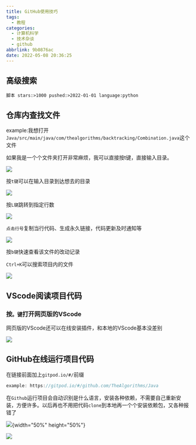 ```yaml
---
title: GitHub使用技巧
tags:
  - 教程
categories:
  - 计算机科学
  - 技术杂谈
  - github
abbrlink: 9b0876ac
date: 2022-05-08 20:36:25
---
```


## 高级搜索

```mark:1-2
脚本 stars:>1000 pushed:>2022-01-01 language:python
```

## 仓库内查找文件

example:我想打开`Java/src/main/java/com/thealgorithms/backtracking/Combination.java`这个文件

如果我是一个个文件夹打开非常麻烦，我可以直接按t键，直接输入目录。

![](https://cdn.jsdelivr.net/gh/0000rookie/imgs/2022055154.jpeg)

按`t键`可以在输入目录到达想去的目录

![](https://cdn.jsdelivr.net/gh/0000rookie/imgs/2022055201.jpeg)

按`L键`跳转到指定行数

![](https://cdn.jsdelivr.net/gh/0000rookie/imgs/2022055412.jpeg)

`点击行号`复制当行代码、生成永久链接，代码更新及时通知等

![](https://cdn.jsdelivr.net/gh/0000rookie/imgs/2022055533.jpeg)

按`b键`快速查看该文件的改动记录

`Ctrl+K`可以搜索项目内的文件

![](https://cdn.jsdelivr.net/gh/0000rookie/imgs/2022050200.jpeg)

## VScode阅读项目代码

### 按`。键`打开网页版的VScode

网页版的VScode还可以在线安装插件，和本地的VScode基本没差别

![](https://cdn.jsdelivr.net/gh/0000rookie/imgs/2022050257.jpeg)

## GitHub在线运行项目代码

在链接前面加上`gitpod.io/#/`前缀

```java
example: https://gitpod.io/#/github.com/TheAlgorithms/Java
```

在`Github`运行项目会自动识别是什么语言，安装各种依赖，不需要自己重新安装，方便许多。以后再也不用把代码`clone`到本地再一个个安装依赖包，又各种报错了

![](https://cdn.jsdelivr.net/gh/0000rookie/imgs/2022050754.jpeg){width="50%" height="50%"}

![](https://cdn.jsdelivr.net/gh/0000rookie/imgs/2022050726.jpeg)
